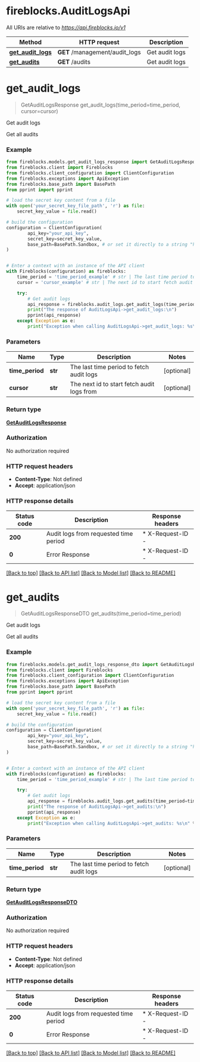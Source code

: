 # fireblocks.AuditLogsApi

All URIs are relative to *https://api.fireblocks.io/v1*

Method | HTTP request | Description
------------- | ------------- | -------------
[**get_audit_logs**](AuditLogsApi.md#get_audit_logs) | **GET** /management/audit_logs | Get audit logs
[**get_audits**](AuditLogsApi.md#get_audits) | **GET** /audits | Get audit logs


# **get_audit_logs**
> GetAuditLogsResponse get_audit_logs(time_period=time_period, cursor=cursor)

Get audit logs

Get all audits

### Example


```python
from fireblocks.models.get_audit_logs_response import GetAuditLogsResponse
from fireblocks.client import Fireblocks
from fireblocks.client_configuration import ClientConfiguration
from fireblocks.exceptions import ApiException
from fireblocks.base_path import BasePath
from pprint import pprint

# load the secret key content from a file
with open('your_secret_key_file_path', 'r') as file:
    secret_key_value = file.read()

# build the configuration
configuration = ClientConfiguration(
        api_key="your_api_key",
        secret_key=secret_key_value,
        base_path=BasePath.Sandbox, # or set it directly to a string "https://sandbox-api.fireblocks.io/v1"
)


# Enter a context with an instance of the API client
with Fireblocks(configuration) as fireblocks:
    time_period = 'time_period_example' # str | The last time period to fetch audit logs (optional)
    cursor = 'cursor_example' # str | The next id to start fetch audit logs from (optional)

    try:
        # Get audit logs
        api_response = fireblocks.audit_logs.get_audit_logs(time_period=time_period, cursor=cursor).result()
        print("The response of AuditLogsApi->get_audit_logs:\n")
        pprint(api_response)
    except Exception as e:
        print("Exception when calling AuditLogsApi->get_audit_logs: %s\n" % e)
```



### Parameters


Name | Type | Description  | Notes
------------- | ------------- | ------------- | -------------
 **time_period** | **str**| The last time period to fetch audit logs | [optional] 
 **cursor** | **str**| The next id to start fetch audit logs from | [optional] 

### Return type

[**GetAuditLogsResponse**](GetAuditLogsResponse.md)

### Authorization

No authorization required

### HTTP request headers

 - **Content-Type**: Not defined
 - **Accept**: application/json

### HTTP response details

| Status code | Description | Response headers |
|-------------|-------------|------------------|
**200** | Audit logs from requested time period |  * X-Request-ID -  <br>  |
**0** | Error Response |  * X-Request-ID -  <br>  |

[[Back to top]](#) [[Back to API list]](../README.md#documentation-for-api-endpoints) [[Back to Model list]](../README.md#documentation-for-models) [[Back to README]](../README.md)

# **get_audits**
> GetAuditLogsResponseDTO get_audits(time_period=time_period)

Get audit logs

Get all audits

### Example


```python
from fireblocks.models.get_audit_logs_response_dto import GetAuditLogsResponseDTO
from fireblocks.client import Fireblocks
from fireblocks.client_configuration import ClientConfiguration
from fireblocks.exceptions import ApiException
from fireblocks.base_path import BasePath
from pprint import pprint

# load the secret key content from a file
with open('your_secret_key_file_path', 'r') as file:
    secret_key_value = file.read()

# build the configuration
configuration = ClientConfiguration(
        api_key="your_api_key",
        secret_key=secret_key_value,
        base_path=BasePath.Sandbox, # or set it directly to a string "https://sandbox-api.fireblocks.io/v1"
)


# Enter a context with an instance of the API client
with Fireblocks(configuration) as fireblocks:
    time_period = 'time_period_example' # str | The last time period to fetch audit logs (optional)

    try:
        # Get audit logs
        api_response = fireblocks.audit_logs.get_audits(time_period=time_period).result()
        print("The response of AuditLogsApi->get_audits:\n")
        pprint(api_response)
    except Exception as e:
        print("Exception when calling AuditLogsApi->get_audits: %s\n" % e)
```



### Parameters


Name | Type | Description  | Notes
------------- | ------------- | ------------- | -------------
 **time_period** | **str**| The last time period to fetch audit logs | [optional] 

### Return type

[**GetAuditLogsResponseDTO**](GetAuditLogsResponseDTO.md)

### Authorization

No authorization required

### HTTP request headers

 - **Content-Type**: Not defined
 - **Accept**: application/json

### HTTP response details

| Status code | Description | Response headers |
|-------------|-------------|------------------|
**200** | Audit logs from requested time period |  * X-Request-ID -  <br>  |
**0** | Error Response |  * X-Request-ID -  <br>  |

[[Back to top]](#) [[Back to API list]](../README.md#documentation-for-api-endpoints) [[Back to Model list]](../README.md#documentation-for-models) [[Back to README]](../README.md)

